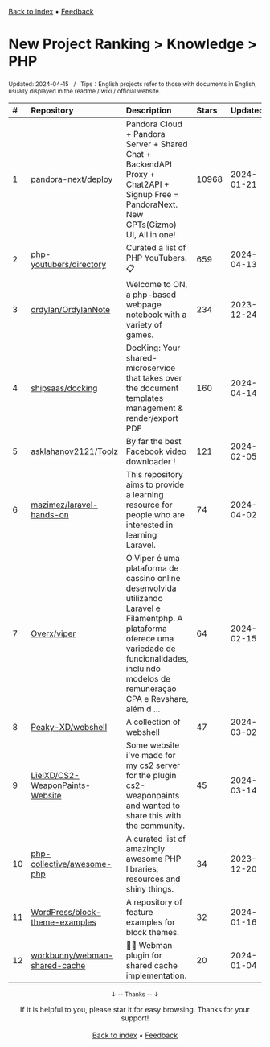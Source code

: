<a href="https://github.com/GrowingGit/GitHub-English-Top-Charts#github-english-top-charts">Back to index</a> • <a href="/content/docs/feedback.md">Feedback</a>

# New Project Ranking > Knowledge > PHP
<sub>Updated: 2024-04-15&nbsp;&nbsp;&nbsp;/&nbsp;&nbsp;&nbsp;Tips：English projects refer to those with documents in English, usually displayed in the readme / wiki / official website.</sub>

|#|Repository|Description|Stars|Updated|Created|
|:-|:-|:-|:-|:-|:-|
|1|[pandora-next/deploy](https://github.com/pandora-next/deploy)|Pandora Cloud + Pandora Server + Shared Chat + BackendAPI Proxy + Chat2API + Signup Free = PandoraNext. New GPTs(Gizmo) UI, All in one!|10968|2024-01-21|2023-11-11|
|2|[php-youtubers/directory](https://github.com/php-youtubers/directory)|Curated a list of PHP YouTubers. 📋|659|2024-04-13|2023-10-29|
|3|[ordylan/OrdylanNote](https://github.com/ordylan/OrdylanNote)|Welcome to ON, a php-based webpage notebook with a variety of games.|234|2023-12-24|2023-08-08|
|4|[shipsaas/docking](https://github.com/shipsaas/docking)|DocKing: Your shared-microservice that takes over the document templates management & render/export PDF|160|2024-04-14|2023-04-18|
|5|[asklahanov2121/Toolz](https://github.com/asklahanov2121/Toolz)|By far the best Facebook video downloader !|121|2024-02-05|2023-11-24|
|6|[mazimez/laravel-hands-on](https://github.com/mazimez/laravel-hands-on)|This repository aims to provide a learning resource for people who are interested in learning Laravel.|74|2024-04-02|2023-05-12|
|7|[Overx/viper](https://github.com/Overx/viper)|O Viper é uma plataforma de cassino online desenvolvida utilizando Laravel e Filamentphp. A plataforma oferece uma variedade de funcionalidades, incluindo modelos de remuneração CPA e Revshare, além d ...|64|2024-02-15|2024-02-02|
|8|[Peaky-XD/webshell](https://github.com/Peaky-XD/webshell)|A collection of webshell|47|2024-03-02|2024-02-28|
|9|[LielXD/CS2-WeaponPaints-Website](https://github.com/LielXD/CS2-WeaponPaints-Website)|Some website i've made for my cs2 server for the plugin cs2-weaponpaints and wanted to share this with the community.|45|2024-03-14|2024-02-07|
|10|[php-collective/awesome-php](https://github.com/php-collective/awesome-php)|A curated list of amazingly awesome PHP libraries, resources and shiny things.|34|2023-12-20|2023-11-04|
|11|[WordPress/block-theme-examples](https://github.com/WordPress/block-theme-examples)|A repository of feature examples for block themes.|32|2024-01-16|2023-10-30|
|12|[workbunny/webman-shared-cache](https://github.com/workbunny/webman-shared-cache)|🚀🐇 Webman plugin for shared cache implementation.|20|2024-01-04|2023-06-28|

<div align="center">
    <p><sub>↓ -- Thanks -- ↓</sub></p>
    If it is helpful to you, please star it for easy browsing. Thanks for your support!
</div>

<br/>

<div align="center"><a href="https://github.com/GrowingGit/GitHub-English-Top-Charts#github-english-top-charts">Back to index</a> • <a href="/content/docs/feedback.md">Feedback</a></div>

